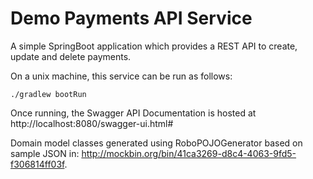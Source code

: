 # Demo Payments API Service

A simple SpringBoot application which provides a REST API to create, update and delete payments.

On a unix machine, this service can be run as follows:

```
./gradlew bootRun
```

Once running, the Swagger API Documentation is hosted at http://localhost:8080/swagger-ui.html#


Domain model classes generated using RoboPOJOGenerator based on sample JSON in:
http://mockbin.org/bin/41ca3269-d8c4-4063-9fd5-f306814ff03f.